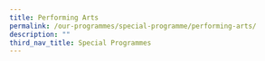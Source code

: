 ```yaml
---
title: Performing Arts
permalink: /our-programmes/special-programme/performing-arts/
description: ""
third_nav_title: Special Programmes
---
```

